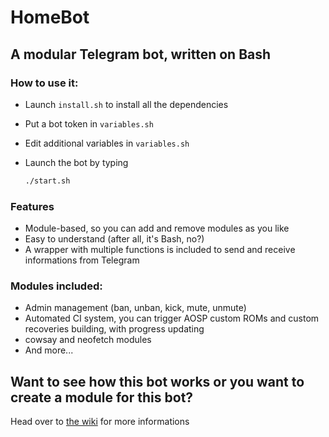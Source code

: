 # HomeBot

## A modular Telegram bot, written on Bash



### How to use it:

- Launch `install.sh` to install all the dependencies

- Put a bot token in `variables.sh`

- Edit additional variables in `variables.sh`

- Launch the bot by typing 

  ```bash
  ./start.sh
  ```

### Features

- Module-based, so you can add and remove modules as you like
- Easy to understand (after all, it's Bash, no?)
- A wrapper with multiple functions is included to send and receive informations from Telegram

### Modules included:
- Admin management (ban, unban, kick, mute, unmute)
- Automated CI system, you can trigger AOSP custom ROMs and custom recoveries building, with progress updating
- cowsay and neofetch modules
- And more...

## Want to see how this bot works or you want to create a module for this bot?

Head over to [the wiki](https://github.com/SebaUbuntu/HomeBot/wiki) for more informations